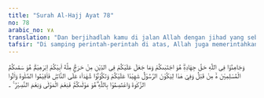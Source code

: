 ```yaml
---
title: "Surah Al-Hajj Ayat 78"
no: 78
arabic_no: ٧٨
translation: "Dan berjihadlah kamu di jalan Allah dengan jihad yang sebenar-benarnya. Dia telah memilih kamu, dan Dia tidak menjadikan kesukaran untukmu dalam agama. (Ikutilah) agama nenek moyangmu Ibrahim. Dia (Allah) telah menamakan kamu orang-orang muslim sejak dahulu, dan (begitu pula) dalam (Al-Qur'an) ini, agar Rasul (Muhammad) itu menjadi saksi atas dirimu dan agar kamu semua menjadi saksi atas segenap manusia. Maka laksanakanlah salat; tunaikanlah zakat, dan berpegangteguhlah kepada Allah. Dialah Pelindungmu; Dia sebaik-baik pelindung dan sebaik-baik penolong."
tafsir: "Di samping perintah-perintah di atas, Allah juga memerintahkan kepada orang-orang yang beriman agar berjihad di jalan Allah dengan sungguh-sungguh, semata-mata dilaksanakan karena Allah dan janganlah kaum Muslimin merasa khawatir dan takut kepada siapa pun dalam berjihad selain kepada Allah.\n\nAda empat macam jihad di jalan Allah yaitu:\n\n1. Jihad dalam arti mempertahankan diri dari serangan musuh, sebagaimana firman Allah:\n\nDan perangilah di jalan Allah orang-orang yang memerangi kamu, tetapi jangan melampaui batas. (al-Baqarah/2: 190)\n\n2. Jihad dalam arti menegakkan agama Allah dan untuk meninggikannya, sebagaimana firman Allah:\n\nDan perangilah mereka itu sampai tidak ada lagi fitnah, dan agama hanya bagi Allah semata. Jika mereka berhenti (dari kekafiran), maka sesungguhnya Allah Maha Melihat apa yang mereka kerjakan. (al- Anfal/8: 39)\n\n3. Jihad dengan arti berusaha melepaskan diri dari godaan setan, yang mengarah kepada masalah kemanusiaan seperti menolong orang, bertugas untuk kebaikan dan lain sebagainya, sebagaimana firman Allah:\n\nOrang-orang yang beriman, mereka berperang di jalan Allah, dan orang-orang yang kafir berperang di jalan Tagut, maka perangilah kawan-kawan setan itu, (karena) sesungguhnya tipu daya setan itu lemah. (an-Nisa'/4:76)\n\n4. Jihad dengan arti memerangi hawa nafsu, sebagaimana diterangkan dalam hadis Nabi: Dari Jabir ia berkata, \"Telah datang kepada Rasulullah saw suatu kaum yang baru dari peperangan. Maka beliau bersabda, \"Kamu datang dengan kedatangan yang baik, kamu telah datang dari jihad yang kecil dan akan memasuki jihad yang besar.\" Seseorang berkata, \"Apakah jihad yang besar itu?\" Rasulullah menjawab, \"Perjuangan hamba melawan hawa nafsu.\" (Riwayat al-Khatib al-Baghdadi)\n\nPada mulanya peperangan itu dibenci oleh kaum Muslimin, sebagaimana firman Allah:\n\nDiwajibkan atas kamu berperang, padahal itu tidak menyenangkan bagimu. (al-Baqarah/2: 216)\n\nSekalipun perang itu dibenci oleh kaum Muslimin, tetapi karena tujuannya untuk mempertahankan diri dan menegakkan agama Allah, maka peperangan itu dibolehkan dan kaum Muslimin harus melakukannya. Dalam pada itu Allah melarang kaum Muslimin melakukan perbuatan-perbuatan yang melampaui batas dalam peperangan.\n\nDalam ayat ini diterangkan bahwa Allah telah memilih umat Muhammad untuk melakukan jihad. Perintah itu datang karena agama yang dibawa Muhammad adalah agama yang telah disempurnakan Allah, yang di dalamnya terdapat ketentuan-ketentuan tentang Jihad. Hal ini merupakan pertolongan Allah kepada Nabi Muhammad beserta umatnya.\n\nAllah menerangkan bahwa agama yang telah diturunkan-Nya kepada Muhammad itu bukanlah agama yang sempit dan sulit, tetapi adalah agama yang lapang dan tidak menimbulkan kesulitan kepada hamba yang melakukannya. Semua perintah dan larangan yang terdapat dalam agama Islam bertujuan untuk melapangkan dan memudahkan hidup manusia, agar mereka hidup berbahagia di dunia dan di akhirat. Hanya saja hawa nafsu manusialah yang mempengaruhi dan menimbulkan dalam pikiran mereka bahwa perintah-perintah dan larangan-larangan Allah itu terasa berat dikerjakan.\n\nRasulullah saw mengatakan bahwa agama Islam itu mudah, orang-orang yang memberat-beratkan beban dalam agama akan dikalahkan oleh agama sendiri, sebagaimana tersebut dalam hadis:\n\nDari Abi Hurairah ra, dari Nabi saw, beliau bersabda, \"Sesungguhnya agama itu mudah dan sekali-kali tidak akan ada seorang pun yang memberatkan agama, kecuali agama itu akan mengalahkannya. Karena itu kerjakanlah dengan benar, dekatkanlah dirimu, gembiralah, dan mohonlah pertolongan di pagi dan petang hari serta waktu berpergian awal malam.\" (Riwayat al-Bukhari)\n\nRasulullah saw pernah memberikan suatu peringatan yang keras kepada suatu golongan yang memberatkan beban dalam agama, sebagaimana tersebut dalam hadis.\n\nDari 'Aisyah ra, ia berkata, \"Rasulullah saw pernah membuat sesuatu, lalu beliau meringankannya, lalu sampailah hal yang demikian kepada beberapa orang sahabat beliau. Seolah-olah mereka tidak menyukainya dan meninggalkannya. Maka sampailah persoalan itu pada beliau. Beliau lalu berdiri berpidato dan berkata: Apakah gerangan keadaan orang-orang yang telah sampai kepada mereka tentang sesuatu perbuatan yang aku meringankannya, lalu mereka tidak menyukainya dan meninggalkannya? Demi Allah (kata Rasululah): Sesungguhnya aku adalah orang yang paling tahu di antara mereka tentang Allah dan orang yang paling takut di antara mereka kepada-Nya.\" (Riwayat al-Bukhari dan Muslim)\n\nDiriwayatkan bahwa beberapa orang sahabat Rasul ingin menandingi beliau, sehingga ada yang berkata, \"Aku akan puasa setiap hari.\" Yang lain lagi berkata, \"Aku tidak akan mengawini perempuan.\" Maka sampailah hal itu kepada Rasulullah, lalu beliau bersabda:\n\nApakah gerangan keadaan orang yang telah mengharamkan perempuan, makan dan tidur? Ketahuilah, sesungguhnya aku salat dan tidur, berpuasa dan berbuka puasa serta menikahi perempuan-perempuan. Barangsiapa yang benci kepada sunnahku, maka ia bukanlah termasuk umatku. (Riwayat an-Nasa'i)\n\nDengan keterangan hadis-hadis di atas nyatalah bahwa agama Islam adalah agama yang lapang, meringankan beban, tidak picik dan tidak mempersulit. Seandainya ada praktek dan amalan agama Islam yang memberatkan, picik dan sempit, maka hal itu bukanlah berasal dari agama Islam, tetapi berasal dari orang yang tidak mengetahui hakikat Islam itu.\n\nDalam kehidupan sehari-hari terlihat masih banyak kaum Muslimin yang belum memahami dengan baik tujuan Allah menurunkan syariat-Nya kepada Nabi saw. Seperti Allah mensyariatkan salat dengan tujuan agar manusia terhindar dari perbuatan keji dan mungkar, tetapi sebagian kaum Muslimin merasa berat mengerjakan salat yang lima waktu itu, bahkan ada di antara mereka yang mengatakan bahwa salat itu menganggu waktu berharga bagi mereka. Demikian pula pendapat mereka tentang ibadah-ibadah lainnya.\n\nKemudian Allah menerangkan bahwa agama yang dibawa Muhammad itu adalah sesuai dengan agam Ibrahim, nenek moyang bangsa Arab dan kedua agama itu sama-sama bersendikan ketauhidan. Seakan-akan Allah memperingatkan kepada bangsa Arab waktu itu, \"Hai bangsa Arab, kamu mengaku memeluk agama yang dibawa nenek moyangmu Ibrahim, karena itu ikutilah agama yang dibawa Muhammad, agama yang berazaskan tauhid, tidak ada kesempitan dan kepicikan di dalamnya. Dan Allah menamakan orang-orang yang memeluk agama tauhid dengan \"muslim\".\"\n\nDalam ayat ini disebutkan bahwa Rasulullah saw menjadi saksi di hari Kiamat atas umatnya. Maksudnya ialah dia bersaksi bahwa ia telah menyampaikan risalah Allah kepada mereka, menyeru mereka agar beriman kepada Allah dan agar mereka tetap berpegang teguh kepada agama Allah, serta beribadah kepada Allah dan melaksanakan perintah-perintah-Nya dan menjauhkan larangan-larangan-Nya. Sedangkan kaum Muslimin menjadi saksi atas manusia di hari Kiamat kelak, maksudnya ialah mereka telah melakukan seperti yang telah dilakukan Rasul atas mereka, yaitu mereka telah menyeru manusia agar beriman, menyampaikan agama Allah, melakukan tugas yang dibebankan Allah dan Rasul kepada mereka dengan sebaik-baiknya. Setelah itu mereka menyerahkan urusan mereka kepada Allah, apakah ajakan mereka diterima atau ditolak.\n\nSebagian Ahli tafsir dalam menafsirkan ayat ini menyatakan bahwa kaum Muslimin menjadi saksi atas manusia termasuk di dalam persaksian mereka atas umat-umat terdahulu, yang telah diutus kepada mereka Rasul-rasul. Mereka mengetahui hal itu dari Allah melalui Al-Qur'an yang menerangkan bahwa Rasul dahulu telah menyampaikan agama yang bedasar tauhid kepada mereka.\n\nSemua perintah Allah yang disebutkan itu dapat dilaksanakan dengan baik, agar umat Muhammad yang ditugaskan menjadi saksi terhadap manusia pada hari Kiamat dapat melakukan persaksian itu dengan sebaik-baiknya, maka Allah memerintahkan kepada mereka:\n\n1. Selalu melaksanakan salat yang lima waktu, karena salat menjauhkan manusia dari perbuatan keji dan mungkar dan merupakan penghubung yang kuat antara Tuhan yang disembah dengan hamba-Nya.\n\n2. Menunaikan zakat, agar dapat membersihkan jiwa dan harta, agar mempersempit jurang antara si kaya dan si miskin.\n\n3. Berpegang teguh dengan tali Allah dengan melaksanakan perintah-perintah-Nya dan menjauhkan segala larangan-Nya."
---
```

وَجَاهِدُوْا فِى اللّٰهِ حَقَّ جِهَادِهٖۗ هُوَ اجْتَبٰىكُمْ وَمَا جَعَلَ عَلَيْكُمْ فِى الدِّيْنِ مِنْ حَرَجٍۗ مِلَّةَ اَبِيْكُمْ اِبْرٰهِيْمَۗ هُوَ سَمّٰىكُمُ الْمُسْلِمِيْنَ ەۙ مِنْ قَبْلُ وَفِيْ هٰذَا لِيَكُوْنَ الرَّسُوْلُ شَهِيْدًا عَلَيْكُمْ وَتَكُوْنُوْا شُهَدَاۤءَ عَلَى النَّاسِۖ فَاَقِيْمُوا الصَّلٰوةَ وَاٰتُوا الزَّكٰوةَ وَاعْتَصِمُوْا بِاللّٰهِ ۗهُوَ مَوْلٰىكُمْۚ فَنِعْمَ الْمَوْلٰى وَنِعْمَ النَّصِيْرُ ࣖ   ۔